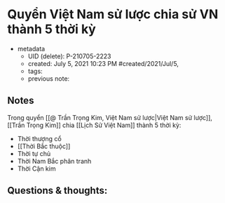# Quyển Việt Nam sử lược chia sử VN thành 5 thời kỳ

- metadata
	- UID (delete): P-210705-2223
	- created: July 5, 2021 10:23 PM #created/2021/Jul/5,
	- tags: 
	- previous note:

## Notes
Trong quyển [[@ Trần Trọng Kim, Việt Nam sử lược|Việt Nam sử lược]], [[Trần Trọng Kim]] chia [[Lịch Sử Việt Nam]] thành 5 thời kỳ:
- Thời thượng cổ
- [[Thời Bắc thuộc]]
- Thời tự chủ
- Thời Nam Bắc phân tranh
- Thời Cận kim

## Questions & thoughts:

